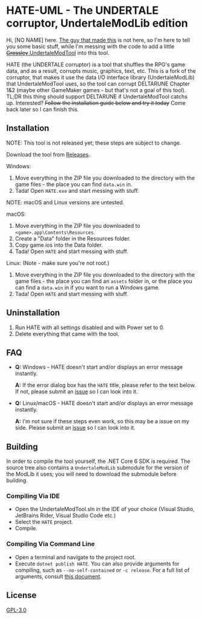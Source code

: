 # HATE-UML - The UNDERTALE corruptor, UndertaleModLib edition

Hi, \[NO NAME] here. [The guy that made this](https://github.com/RedSpah) is not here, so I'm here to tell you some basic stuff, while I'm messing with the code to add a little [~~Grossley~~ UndertaleModTool](https://github.com/krzys-h/UndertaleModTool) into this tool.

HATE (the UNDERTALE corruptor) is a tool that shuffles the RPG's game data, and as a result, corrupts music, graphics, text, etc. This is a fork of the corruptor, that makes it use the data I/O interface library (UndertaleModLib) that UndertaleModTool uses, so the tool can corrupt DELTARUNE Chapter 1&2 (maybe other GameMaker games - but that's not a goal of this tool). TL;DR this thing should support DELTARUNE if UndertaleModTool catchs up. Interested? ~~Follow the installation guide below and try it today~~ Come back later so I can finish this.

## Installation

NOTE: This tool is not released yet; these steps are subject to change.

Download the tool from [Releases](https://github.com/Dobby233Liu/HATE-UML/releases).

Windows:
1. Move everything in the ZIP file you downloaded to the directory with the game files - the place you can find `data.win` in.
2. Tada! Open `HATE.exe` and start messing with stuff.

NOTE: macOS and Linux versions are untested.

macOS:
1. Move everything in the ZIP file you downloaded to `<game>.app\Contents\Resources`.
2. Create a "Data" folder in the Resources folder.
3. Copy game.ios into the Data folder.
4. Tada! Open `HATE` and start messing with stuff.

Linux: (Note - make sure you're not root.)
1. Move everything in the ZIP file you downloaded to the directory with the game files - the place you can find an `assets` folder in, or the place you can find a `data.win` in if you want to run a Windows game.
2. Tada! Open `HATE` and start messing with stuff.

## Uninstallation

1. Run HATE with all settings disabled and with Power set to 0.
2. Delete everything that came with the tool.

## FAQ

* **Q:** Windows - HATE doesn't start and/or displays an error message instantly.

    **A:** If the error dialog box has the `HATE` title, please refer to the text below. If not, please submit an [issue](https://github.com/Dobby233Liu/HATE-UML/issues) so I can look into it.

* **Q:** Linux/macOS - HATE doesn't start and/or displays an error message instantly.

    **A:** I'm not sure if these steps even work, so this may be a issue on my side. Please submit an [issue](https://github.com/Dobby233Liu/HATE-UML/issues) so I can look into it.

## Building

In order to compile the tool yourself, the .NET Core 6 SDK is required. The source tree also contains a `UndertaleModLib` submodule for the version of the ModLib it uses; you will need to download the submodule before building.

### Compiling Via IDE
* Open the UndertaleModTool.sln in the IDE of your choice (Visual Studio, JetBrains Rider, Visual Studio Code etc.)
* Select the `HATE` project.
* Compile.

### Compiling Via Command Line
* Open a terminal and navigate to the project root.
* Execute `dotnet publish HATE`.
    You can also provide arguments for compiling, such as `--no-self-contained` or `-c release`. For a full list of arguments, consult [this document](https://docs.microsoft.com/dotnet/core/tools/dotnet-publish).

## License

[GPL-3.0](LICENSE)